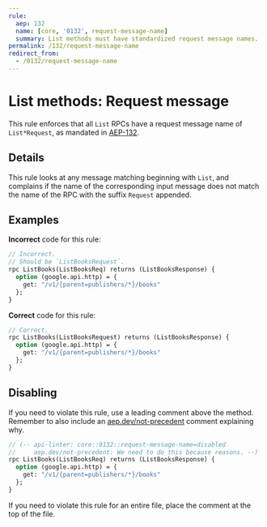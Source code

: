 ```yaml
---
rule:
  aep: 132
  name: [core, '0132', request-message-name]
  summary: List methods must have standardized request message names.
permalink: /132/request-message-name
redirect_from:
  - /0132/request-message-name
---
```


# List methods: Request message

This rule enforces that all `List` RPCs have a request message name of
`List*Request`, as mandated in [AEP-132][].

## Details

This rule looks at any message matching beginning with `List`, and complains if
the name of the corresponding input message does not match the name of the RPC
with the suffix `Request` appended.

## Examples

**Incorrect** code for this rule:

```proto
// Incorrect.
// Should be `ListBooksRequest`.
rpc ListBooks(ListBooksReq) returns (ListBooksResponse) {
  option (google.api.http) = {
    get: "/v1/{parent=publishers/*}/books"
  };
}
```

**Correct** code for this rule:

```proto
// Correct.
rpc ListBooks(ListBooksRequest) returns (ListBooksResponse) {
  option (google.api.http) = {
    get: "/v1/{parent=publishers/*}/books"
  };
}
```

## Disabling

If you need to violate this rule, use a leading comment above the method.
Remember to also include an [aep.dev/not-precedent][] comment explaining why.

```proto
// (-- api-linter: core::0132::request-message-name=disabled
//     aep.dev/not-precedent: We need to do this because reasons. --)
rpc ListBooks(ListBooksReq) returns (ListBooksResponse) {
  option (google.api.http) = {
    get: "/v1/{parent=publishers/*}/books"
  };
}
```

If you need to violate this rule for an entire file, place the comment at the
top of the file.

[aep-132]: https://aep.dev/132
[aep.dev/not-precedent]: https://aep.dev/not-precedent
